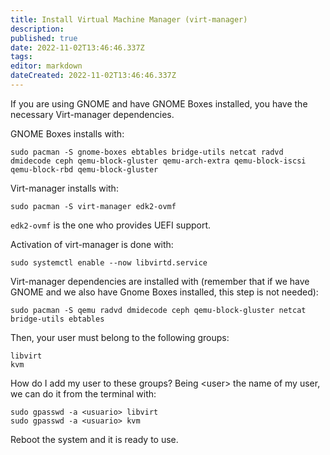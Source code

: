 ```yaml
---
title: Install Virtual Machine Manager (virt-manager)
description: 
published: true
date: 2022-11-02T13:46:46.337Z
tags: 
editor: markdown
dateCreated: 2022-11-02T13:46:46.337Z
---
```


If you are using GNOME and have GNOME Boxes installed, you have the necessary Virt-manager dependencies.

GNOME Boxes installs with:
```
sudo pacman -S gnome-boxes ebtables bridge-utils netcat radvd dmidecode ceph qemu-block-gluster qemu-arch-extra qemu-block-iscsi qemu-block-rbd qemu-block-gluster
```
Virt-manager installs with:
```
sudo pacman -S virt-manager edk2-ovmf
```
`edk2-ovmf` is the one who provides UEFI support.

Activation of virt-manager is done with:
```
sudo systemctl enable --now libvirtd.service
```
Virt-manager dependencies are installed with (remember that if we have GNOME and we also have Gnome Boxes installed, this step is not needed):
```
sudo pacman -S qemu radvd dmidecode ceph qemu-block-gluster netcat bridge-utils ebtables
```
Then, your user must belong to the following groups:
```
libvirt
kvm
```
How do I add my user to these groups? Being \<user\> the name of my user, we can do it from the terminal with:
```
sudo gpasswd -a <usuario> libvirt
sudo gpasswd -a <usuario> kvm
```
Reboot the system and it is ready to use. 